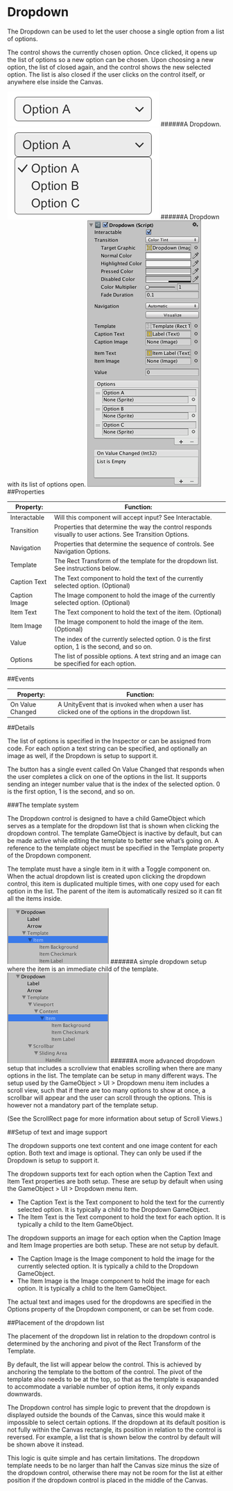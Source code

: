 # Dropdown

The Dropdown can be used to let the user choose a single option from a list of options.

The control shows the currently chosen option. Once clicked, it opens up the list of options so a new option can be chosen. Upon choosing a new option, the list of closed again, and the control shows the new selected option. The list is also closed if the user clicks on the control itself, or anywhere else inside the Canvas.

![](Main/UI_DropdownExample.png)
######A Dropdown.
![](Main/UI_DropdownExampleOpen.png)
######A Dropdown with its list of options open.
![](Main/UI_DropdownInspector.png)
##Properties

| Property:	 | Function: |
| -- | -- |
| Interactable	 | Will this component will accept input? See Interactable. |
| Transition	 | Properties that determine the way the control responds visually to user actions. See Transition Options. |
| Navigation	 | Properties that determine the sequence of controls. See Navigation Options. |
| Template	 | The Rect Transform of the template for the dropdown list. See instructions below. |
| Caption Text	 | The Text component to hold the text of the currently selected option. (Optional) |
| Caption Image	 | The Image component to hold the image of the currently selected option. (Optional) |
| Item Text	 | The Text component to hold the text of the item. (Optional) |
| Item Image	 | The Image component to hold the image of the item. (Optional) |
| Value	 | The index of the currently selected option. 0 is the first option, 1 is the second, and so on. |
| Options	 | The list of possible options. A text string and an image can be specified for each option. |
##Events

| Property:	 | Function: |
| -- | -- |
| On Value Changed	 | A UnityEvent that is invoked when when a user has clicked one of the options in the dropdown list. |
##Details

The list of options is specified in the Inspector or can be assigned from code. For each option a text string can be specified, and optionally an image as well, if the Dropdown is setup to support it.

The button has a single event called On Value Changed that responds when the user completes a click on one of the options in the list. It supports sending an integer number value that is the index of the selected option. 0 is the first option, 1 is the second, and so on.

###The template system

The Dropdown control is designed to have a child GameObject which serves as a template for the dropdown list that is shown when clicking the dropdown control. The template GameObject is inactive by default, but can be made active while editing the template to better see what’s going on. A reference to the template object must be specified in the Template property of the Dropdown component.

The template must have a single item in it with a Toggle component on. When the actual dropdown list is created upon clicking the dropdown control, this item is duplicated multiple times, with one copy used for each option in the list. The parent of the item is automatically resized so it can fit all the items inside.

![](Main/UI_DropdownHierarchySimple.png)
######A simple dropdown setup where the item is an immediate child of the template.
![](Main/UI_DropdownHierarchyScrolling.png)
######A more advanced dropdown setup that includes a scrollview that enables scrolling when there are many options in the list.
The template can be setup in many different ways. The setup used by the GameObject > UI > Dropdown menu item includes a scroll view, such that if there are too many options to show at once, a scrollbar will appear and the user can scroll through the options. This is however not a mandatory part of the template setup.

(See the ScrollRect page for more information about setup of Scroll Views.)

##Setup of text and image support

The dropdown supports one text content and one image content for each option. Both text and image is optional. They can only be used if the Dropdown is setup to support it.

The dropdown supports text for each option when the Caption Text and Item Text properties are both setup. These are setup by default when using the GameObject > UI > Dropdown menu item.

* The Caption Text is the Text component to hold the text for the currently selected option. It is typically a child to the Dropdown GameObject.
* The Item Text is the Text component to hold the text for each option. It is typically a child to the Item GameObject.

The dropdown supports an image for each option when the Caption Image and Item Image properties are both setup. These are not setup by default.

* The Caption Image is the Image component to hold the image for the currently selected option. It is typically a child to the Dropdown GameObject.
* The Item Image is the Image component to hold the image for each option. It is typically a child to the Item GameObject.

The actual text and images used for the dropdowns are specified in the Options property of the Dropdown component, or can be set from code.

##Placement of the dropdown list

The placement of the dropdown list in relation to the dropdown control is determined by the anchoring and pivot of the Rect Transform of the Template.

By default, the list will appear below the control. This is achieved by anchoring the template to the bottom of the control. The pivot of the template also needs to be at the top, so that as the template is exapanded to accommodate a variable number of option items, it only expands downwards.

The Dropdown control has simple logic to prevent that the dropdown is displayed outside the bounds of the Canvas, since this would make it impossible to select certain options. If the dropdown at its default position is not fully within the Canvas rectangle, its position in relation to the control is reversed. For example, a list that is shown below the control by default will be shown above it instead.

This logic is quite simple and has certain limitations. The dropdown template needs to be no larger than half the Canvas size minus the size of the dropdown control, otherwise there may not be room for the list at either position if the dropdown control is placed in the middle of the Canvas.